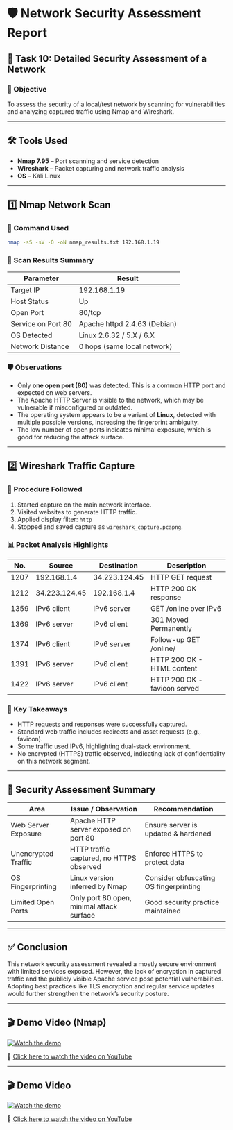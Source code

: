 # 🛡️ Network Security Assessment Report

## 📌 Task 10: Detailed Security Assessment of a Network

### 🎯 Objective
To assess the security of a local/test network by scanning for vulnerabilities and analyzing captured traffic using Nmap and Wireshark.

---

## 🛠 Tools Used

- **Nmap 7.95** – Port scanning and service detection
- **Wireshark** – Packet capturing and network traffic analysis
- **OS** – Kali Linux

---

## 1️⃣ Nmap Network Scan

### 🔧 Command Used
```bash
nmap -sS -sV -O -oN nmap_results.txt 192.168.1.19
```

### 🧾 Scan Results Summary

| Parameter             | Result                          |
|-----------------------|----------------------------------|
| Target IP             | 192.168.1.19                     |
| Host Status           | Up                               |
| Open Port             | 80/tcp                           |
| Service on Port 80    | Apache httpd 2.4.63 (Debian)     |
| OS Detected           | Linux 2.6.32 / 5.X / 6.X          |
| Network Distance      | 0 hops (same local network)      |

### 🛡️ Observations

- Only **one open port (80)** was detected. This is a common HTTP port and expected on web servers.
- The Apache HTTP Server is visible to the network, which may be vulnerable if misconfigured or outdated.
- The operating system appears to be a variant of **Linux**, detected with multiple possible versions, increasing the fingerprint ambiguity.
- The low number of open ports indicates minimal exposure, which is good for reducing the attack surface.

---

## 2️⃣ Wireshark Traffic Capture

### 🧪 Procedure Followed

1. Started capture on the main network interface.
2. Visited websites to generate HTTP traffic.
3. Applied display filter: `http`
4. Stopped and saved capture as `wireshark_capture.pcapng`.

### 📊 Packet Analysis Highlights

| No.  | Source        | Destination     | Description                                |
|------|---------------|------------------|--------------------------------------------|
| 1207 | 192.168.1.4   | 34.223.124.45    | HTTP GET request                           |
| 1212 | 34.223.124.45 | 192.168.1.4      | HTTP 200 OK response                       |
| 1359 | IPv6 client   | IPv6 server      | GET /online over IPv6                      |
| 1369 | IPv6 server   | IPv6 client      | 301 Moved Permanently                       |
| 1374 | IPv6 client   | IPv6 server      | Follow-up GET /online/                     |
| 1391 | IPv6 server   | IPv6 client      | HTTP 200 OK - HTML content                 |
| 1422 | IPv6 server   | IPv6 client      | HTTP 200 OK - favicon served               |

### 🧠 Key Takeaways

- HTTP requests and responses were successfully captured.
- Standard web traffic includes redirects and asset requests (e.g., favicon).
- Some traffic used IPv6, highlighting dual-stack environment.
- No encrypted (HTTPS) traffic observed, indicating lack of confidentiality on this network segment.

---

## 🔐 Security Assessment Summary

| Area                  | Issue / Observation                             | Recommendation                         |
|-----------------------|--------------------------------------------------|-----------------------------------------|
| Web Server Exposure   | Apache HTTP server exposed on port 80           | Ensure server is updated & hardened     |
| Unencrypted Traffic   | HTTP traffic captured, no HTTPS observed        | Enforce HTTPS to protect data           |
| OS Fingerprinting     | Linux version inferred by Nmap                  | Consider obfuscating OS fingerprinting  |
| Limited Open Ports    | Only port 80 open, minimal attack surface       | Good security practice maintained       |

---

## ✅ Conclusion

This network security assessment revealed a mostly secure environment with limited services exposed. However, the lack of encryption in captured traffic and the publicly visible Apache service pose potential vulnerabilities. Adopting best practices like TLS encryption and regular service updates would further strengthen the network’s security posture.

---



## 🎬 Demo Video (Nmap)

[![Watch the demo](https://img.youtube.com/vi/6nuHNmiA0BU/0.jpg)](https://youtu.be/6nuHNmiA0BU)

🔗 [Click here to watch the video on YouTube](https://youtu.be/6nuHNmiA0BU)


---


## 🎬 Demo Video

[![Watch the demo](https://img.youtube.com/vi/wrM4zC31YE4/0.jpg)](https://youtu.be/wrM4zC31YE4)

🔗 [Click here to watch the video on YouTube](https://youtu.be/wrM4zC31YE4)
